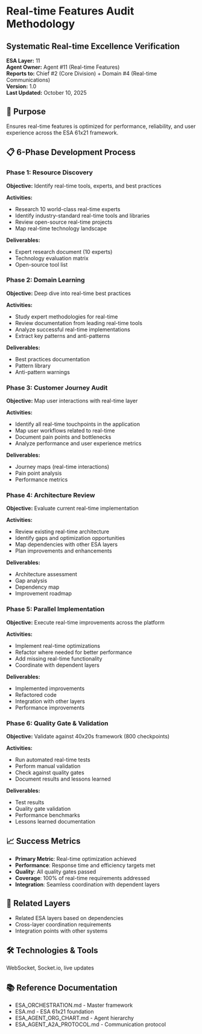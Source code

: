 # Real-time Features Audit Methodology
## Systematic Real-time Excellence Verification

**ESA Layer:** 11  
**Agent Owner:** Agent #11 (Real-time Features)  
**Reports to:** Chief #2 (Core Division) + Domain #4 (Real-time Communications)  
**Version:** 1.0  
**Last Updated:** October 10, 2025

## 🎯 Purpose
Ensures real-time features is optimized for performance, reliability, and user experience across the ESA 61x21 framework.

## 📋 6-Phase Development Process

### Phase 1: Resource Discovery
**Objective:** Identify real-time tools, experts, and best practices

**Activities:**
- Research 10 world-class real-time experts
- Identify industry-standard real-time tools and libraries
- Review open-source real-time projects
- Map real-time technology landscape

**Deliverables:**
- Expert research document (10 experts)
- Technology evaluation matrix
- Open-source tool list

### Phase 2: Domain Learning
**Objective:** Deep dive into real-time best practices

**Activities:**
- Study expert methodologies for real-time
- Review documentation from leading real-time tools
- Analyze successful real-time implementations
- Extract key patterns and anti-patterns

**Deliverables:**
- Best practices documentation
- Pattern library
- Anti-pattern warnings

### Phase 3: Customer Journey Audit
**Objective:** Map user interactions with real-time layer

**Activities:**
- Identify all real-time touchpoints in the application
- Map user workflows related to real-time
- Document pain points and bottlenecks
- Analyze performance and user experience metrics

**Deliverables:**
- Journey maps (real-time interactions)
- Pain point analysis
- Performance metrics

### Phase 4: Architecture Review
**Objective:** Evaluate current real-time implementation

**Activities:**
- Review existing real-time architecture
- Identify gaps and optimization opportunities
- Map dependencies with other ESA layers
- Plan improvements and enhancements

**Deliverables:**
- Architecture assessment
- Gap analysis
- Dependency map
- Improvement roadmap

### Phase 5: Parallel Implementation
**Objective:** Execute real-time improvements across the platform

**Activities:**
- Implement real-time optimizations
- Refactor where needed for better performance
- Add missing real-time functionality
- Coordinate with dependent layers

**Deliverables:**
- Implemented improvements
- Refactored code
- Integration with other layers
- Performance improvements

### Phase 6: Quality Gate & Validation
**Objective:** Validate against 40x20s framework (800 checkpoints)

**Activities:**
- Run automated real-time tests
- Perform manual validation
- Check against quality gates
- Document results and lessons learned

**Deliverables:**
- Test results
- Quality gate validation
- Performance benchmarks
- Lessons learned documentation

## 📈 Success Metrics
- **Primary Metric**: Real-time optimization achieved
- **Performance**: Response time and efficiency targets met
- **Quality**: All quality gates passed
- **Coverage**: 100% of real-time requirements addressed
- **Integration**: Seamless coordination with dependent layers

## 🔗 Related Layers
- Related ESA layers based on dependencies
- Cross-layer coordination requirements
- Integration points with other systems

## 🛠️ Technologies & Tools
WebSocket, Socket.io, live updates

## 📚 Reference Documentation
- ESA_ORCHESTRATION.md - Master framework
- ESA.md - ESA 61x21 foundation
- ESA_AGENT_ORG_CHART.md - Agent hierarchy
- ESA_AGENT_A2A_PROTOCOL.md - Communication protocol

